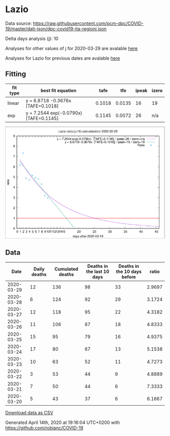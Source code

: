 # Lazio

Data source: https://raw.githubusercontent.com/pcm-dpc/COVID-19/master/dati-json/dpc-covid19-ita-regioni.json

Delta days analysis (j): 10

Analyses for other values of j for 2020-03-29 are avalable [here](../2020-03-29/README.md)

Analyses for Lazio for previous dates are avalable [here](../README.md)

## Fitting 
|fit type|best fit equation|tafe|tfe|ipeak|izero|
|-------|-----|--------|------|---|---|
|linear|y = 6.8718 -0.3676x  [TAFE=0.1018]|0.1018|0.0135|16|19|
|exp|y = 7.2544 exp(-0.0790x)  [TAFE=0.1145]|0.1145|0.0072|26|n/a|

![Plot](COVID-19_lazio_j10_2020-03-29.png)

## Data
|Date|Daily deaths|Cumulated deaths|Deaths in the last 10 days|Deaths in the 10 days before|ratio|
|----|----------|-----------|-------|--------------------|-----|
|2020-03-29|12|136|98|33|2.9697|
|2020-03-28|6|124|92|29|3.1724|
|2020-03-27|12|118|95|22|4.3182|
|2020-03-26|11|106|87|18|4.8333|
|2020-03-25|15|95|79|16|4.9375|
|2020-03-24|17|80|67|13|5.1538|
|2020-03-23|10|63|52|11|4.7273|
|2020-03-22|3|53|44|9|4.8889|
|2020-03-21|7|50|44|6|7.3333|
|2020-03-20|5|43|37|6|6.1667|

[Download data as CSV](COVID-19_lazio_j10_2020-03-29.csv)

Generated April 14th, 2020 at 19:16:04 UTC+0200 with https://github.com/robianc/COVID-19
